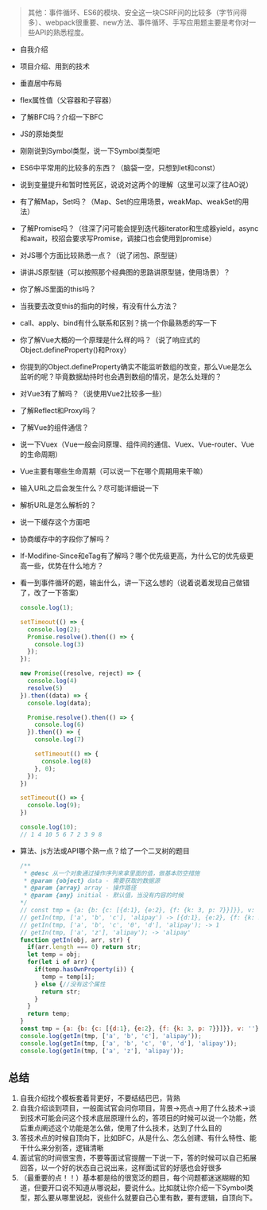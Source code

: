> 
>
> 其他：事件循环、ES6的模块、安全这一块CSRF问的比较多（字节问得多）、webpack很重要、new方法、事件循环、手写应用题主要是考你对一些API的熟悉程度。

- 自我介绍

- 项目介绍、用到的技术

- 垂直居中布局

- flex属性值（父容器和子容器）

- 了解BFC吗？介绍一下BFC

- JS的原始类型

- 刚刚说到Symbol类型，说一下Symbol类型吧

- ES6中平常用的比较多的东西？（脑袋一空，只想到let和const）

- 说到变量提升和暂时性死区，说说对这两个的理解（这里可以深了往AO说）

- 有了解Map，Set吗？（Map、Set的应用场景，weakMap、weakSet的用法）

- 了解Promise吗？（往深了问可能会提到迭代器iterator和生成器yield，async和await，校招会要求写Promise，调接口也会使用到promise）

- 对JS哪个方面比较熟悉一点？（说了闭包、原型链）

- 讲讲JS原型链（可以按照那个经典图的思路讲原型链，使用场景）？

- 你了解JS里面的this吗？

- 当我要去改变this的指向的时候，有没有什么方法？

- call、apply、bind有什么联系和区别？挑一个你最熟悉的写一下

- 你了解Vue大概的一个原理是什么样的吗？（说了响应式的Object.defineProperty()和Proxy）

- 你提到的Object.defineProperty确实不能监听数组的改变，那么Vue是怎么监听的呢？毕竟数据劫持时也会遇到数组的情况，是怎么处理的？

- 对Vue3有了解吗？（说使用Vue2比较多一些）

- 了解Reflect和Proxy吗？

- 了解Vue的组件通信？

- 说一下Vuex（Vue一般会问原理、组件间的通信、Vuex、Vue-router、Vue的生命周期）

- Vue主要有哪些生命周期（可以说一下在哪个周期用来干嘛）

- 输入URL之后会发生什么？尽可能详细说一下

- 解析URL是怎么解析的？

- 说一下缓存这个方面吧

- 协商缓存中的字段你了解吗？

- If-Modifine-Since和eTag有了解吗？哪个优先级更高，为什么它的优先级更高一些，优势在什么地方？

- 看一到事件循环的题，输出什么，讲一下这么想的（说着说着发现自己做错了，改了一下答案）

  ```javascript
  console.log(1);
  
  setTimeout(() => {
    console.log(2);
    Promise.resolve().then(() => {
      console.log(3)
    });
  });
  
  new Promise((resolve, reject) => {
    console.log(4)
    resolve(5)
  }).then((data) => {
    console.log(data);
  
    Promise.resolve().then(() => {
      console.log(6)
    }).then(() => {
      console.log(7)
  
      setTimeout(() => {
        console.log(8)
      }, 0);
    });
  })
  
  setTimeout(() => {
    console.log(9);
  })
  
  console.log(10); 
  // 1 4 10 5 6 7 2 3 9 8 
  ```

- 算法、js方法或API哪个熟一点？给了一个二叉树的题目

  ```javascript
  /**
   * @desc 从一个对象通过操作序列来拿里面的值，做基本防空措施
   * @param {object} data - 需要获取的数据源
   * @param {array} array - 操作路径
   * @param {any} initial - 默认值，当没有内容的时候
  */
  // const tmp = {a: {b: {c: [{d:1}, {e:2}, {f: {k: 3, p: 7}}]}}, v: ''}
  // getIn(tmp, ['a', 'b', 'c'], 'alipay') -> [{d:1}, {e:2}, {f: {k: 3, p: 7}}
  // getIn(tmp, ['a', 'b', 'c', '0', 'd'], 'alipay'); -> 1
  // getIn(tmp, ['a', 'z'], 'alipay'); -> 'alipay'
  function getIn(obj, arr, str) {
    if(arr.length === 0) return str;
    let temp = obj;
    for(let i of arr) {
      if(temp.hasOwnProperty(i)) {
        temp = temp[i];
      } else {//没有这个属性
        return str;
      }
    }
    return temp;
  }
  const tmp = {a: {b: {c: [{d:1}, {e:2}, {f: {k: 3, p: 7}}]}}, v: ''};
  console.log(getIn(tmp, ['a', 'b', 'c'], 'alipay'));
  console.log(getIn(tmp, ['a', 'b', 'c', '0', 'd'], 'alipay'));
  console.log(getIn(tmp, ['a', 'z'], 'alipay'));
  ```

## 总结

1. 自我介绍找个模板套着背更好，不要结结巴巴，背熟
2. 自我介绍谈到项目，一般面试官会问你项目，背景->亮点->用了什么技术->谈到技术可能会问这个技术底层原理什么的，答项目的时候可以说一个功能，然后重点阐述这个功能是怎么做，使用了什么技术，达到了什么目的
3. 答技术点的时候自顶向下，比如BFC，从是什么、怎么创建、有什么特性、能干什么来分别答，逻辑清晰
4. 面试官的时间很宝贵，不要等面试官提醒一下说一下，答的时候可以自己拓展回答，以一个好的状态自己说出来，这样面试官的好感也会好很多
5. （最重要的点！！）基本都是给的很宽泛的题目，每个问题都迷迷糊糊的知道，但要开口说不知道从哪说起，要说什么。比如就让你介绍一下Symbol类型，那么要从哪里说起，说些什么就要自己心里有数，要有逻辑，自顶向下。

